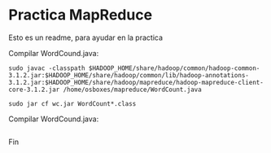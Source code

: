 # Practica MapReduce

Esto es un readme, para ayudar en la practica

Compilar WordCound.java:

```commandline
sudo javac -classpath $HADOOP_HOME/share/hadoop/common/hadoop-common-3.1.2.jar:$HADOOP_HOME/share/hadoop/common/lib/hadoop-annotations-3.1.2.jar:$HADOOP_HOME/share/hadoop/mapreduce/hadoop-mapreduce-client-core-3.1.2.jar /home/osboxes/mapreduce/WordCount.java

sudo jar cf wc.jar WordCount*.class
```


Compilar WordCound.java:
```

```



Fin